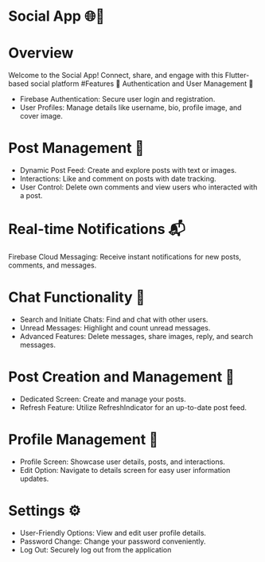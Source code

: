 # Social App 🌐🚀

# Overview
Welcome to the Social App! Connect, share, and engage with this Flutter-based social platform
#Features 🚀
Authentication and User Management 🔐
* Firebase Authentication: Secure user login and registration.
* User Profiles: Manage details like username, bio, profile image, and cover image.
# Post Management 📝
* Dynamic Post Feed: Create and explore posts with text or images.
* Interactions: Like and comment on posts with date tracking.
* User Control: Delete own comments and view users who interacted with a post.
# Real-time Notifications 📬
Firebase Cloud Messaging: Receive instant notifications for new posts, comments, and messages.
# Chat Functionality 💬
* Search and Initiate Chats: Find and chat with other users.
* Unread Messages: Highlight and count unread messages.
* Advanced Features: Delete messages, share images, reply, and search messages.
# Post Creation and Management 🌟
* Dedicated Screen: Create and manage your posts.
* Refresh Feature: Utilize RefreshIndicator for an up-to-date post feed.
# Profile Management 👤
* Profile Screen: Showcase user details, posts, and interactions.
* Edit Option: Navigate to details screen for easy user information updates.
# Settings ⚙️
* User-Friendly Options: View and edit user profile details.
* Password Change: Change your password conveniently.
* Log Out: Securely log out from the application
